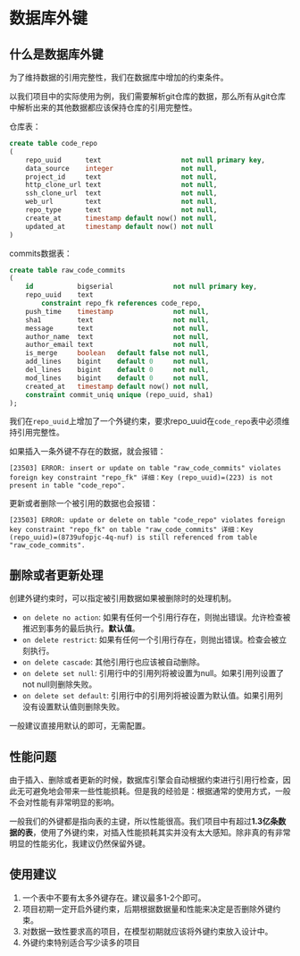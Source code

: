 # 数据库外键

## 什么是数据库外键

为了维持数据的引用完整性，我们在数据库中增加的约束条件。

以我们项目中的实际使用为例，我们需要解析git仓库的数据，那么所有从git仓库中解析出来的其他数据都应该保持仓库的引用完整性。

仓库表：

```sql
create table code_repo
(
    repo_uuid      text                    not null primary key,
    data_source    integer                 not null,
    project_id     text                    not null,
    http_clone_url text                    not null,
    ssh_clone_url  text                    not null,
    web_url        text                    not null,
    repo_type      text                    not null,
    create_at      timestamp default now() not null,
    updated_at     timestamp default now() not null
)
```

commits数据表：

```sql
create table raw_code_commits
(
    id           bigserial               not null primary key,
    repo_uuid    text
        constraint repo_fk references code_repo,
    push_time    timestamp               not null,
    sha1         text                    not null,
    message      text                    not null,
    author_name  text                    not null,
    author_email text                    not null,
    is_merge     boolean   default false not null,
    add_lines    bigint    default 0     not null,
    del_lines    bigint    default 0     not null,
    mod_lines    bigint    default 0     not null,
    created_at   timestamp default now() not null,
    constraint commit_uniq unique (repo_uuid, sha1)
);
```

我们在`repo_uuid`上增加了一个外键约束，要求repo_uuid在`code_repo`表中必须维持引用完整性。

如果插入一条外键不存在的数据，就会报错：

```
[23503] ERROR: insert or update on table "raw_code_commits" violates foreign key constraint "repo_fk" 详细：Key (repo_uuid)=(223) is not present in table "code_repo".
```

更新或者删除一个被引用的数据也会报错：

```
[23503] ERROR: update or delete on table "code_repo" violates foreign key constraint "repo_fk" on table "raw_code_commits" 详细：Key (repo_uuid)=(8739ufopjc-4q-nuf) is still referenced from table "raw_code_commits".
```

## 删除或者更新处理

创建外键约束时，可以指定被引用数据如果被删除时的处理机制。

- `on delete no action`:  如果有任何一个引用行存在，则抛出错误。允许检查被推迟到事务的最后执行。**默认值**。
- `on delete restrict`: 如果有任何一个引用行存在，则抛出错误。检查会被立刻执行。
- `on delete cascade`: 其他引用行也应该被自动删除。
- `on delete set null`: 引用行中的引用列将被设置为null。如果引用列设置了not null则删除失败。
- `on delete set default`: 引用行中的引用列将被设置为默认值。如果引用列没有设置默认值则删除失败。


一般建议直接用默认的即可，无需配置。

## 性能问题

由于插入、删除或者更新的时候，数据库引擎会自动根据约束进行引用行检查，因此无可避免地会带来一些性能损耗。但是我的经验是：根据通常的使用方式，一般不会对性能有非常明显的影响。

一般我们的外键都是指向表的主键，所以性能很高。我们项目中有超过**1.3亿条数据的表**，使用了外键约束，对插入性能损耗其实并没有太大感知。除非真的有非常明显的性能劣化，我建议仍然保留外键。

## 使用建议

1. 一个表中不要有太多外键存在。建议最多1-2个即可。
2. 项目初期一定开启外键约束，后期根据数据量和性能来决定是否删除外键约束。
3. 对数据一致性要求高的项目，在模型初期就应该将外键约束放入设计中。
4. 外键约束特别适合写少读多的项目